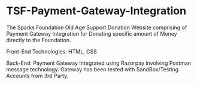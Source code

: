 # TSF-Payment-Gateway-Integration
The Sparks Foundation Old Age Support Donation Website comprising of Payment Gateway Integration for Donating specific amount of Money directly to the Foundation.

Front-End Technologies: HTML, CSS

Back-End: Payment Gateway Integrated using Razorpay involving Postman message technology. Gateway has been tested with SandBox/Testing Accounts from 3rd Party.
